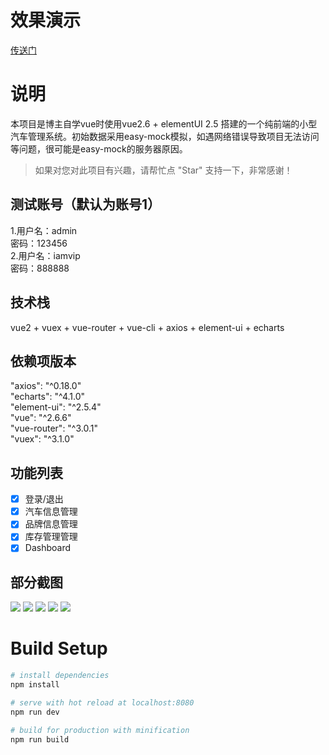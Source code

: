 # 效果演示

[传送门](https://arlisol.github.io/amKnow)

# 说明

本项目是博主自学vue时使用vue2.6 + elementUI 2.5 搭建的一个纯前端的小型汽车管理系统。初始数据采用easy-mock模拟，如遇网络错误导致项目无法访问等问题，很可能是easy-mock的服务器原因。
>如果对您对此项目有兴趣，请帮忙点 "Star" 支持一下，非常感谢！

## 测试账号（默认为账号1）
1.用户名：admin  
  密码：123456  
2.用户名：iamvip  
  密码：888888  

## 技术栈

vue2 + vuex + vue-router + vue-cli + axios + element-ui + echarts

## 依赖项版本

"axios": "^0.18.0"  
"echarts": "^4.1.0"  
"element-ui": "^2.5.4"  
"vue": "^2.6.6"  
"vue-router": "^3.0.1"  
"vuex": "^3.1.0"

## 功能列表

- [x] 登录/退出
- [x] 汽车信息管理
- [x] 品牌信息管理
- [x] 库存管理管理
- [x] Dashboard

## 部分截图

![](https://img-blog.csdnimg.cn/20190223152658466.png?x-oss-process=image/watermark,type_ZmFuZ3poZW5naGVpdGk,shadow_10,text_aHR0cHM6Ly9ibG9nLmNzZG4ubmV0L0RnX1ppbmc=,size_16,color_FFFFFF,t_70)
![](https://img-blog.csdnimg.cn/20190223152759117.png?x-oss-process=image/watermark,type_ZmFuZ3poZW5naGVpdGk,shadow_10,text_aHR0cHM6Ly9ibG9nLmNzZG4ubmV0L0RnX1ppbmc=,size_16,color_FFFFFF,t_70)
![](https://img-blog.csdnimg.cn/20190223153559729.png?x-oss-process=image/watermark,type_ZmFuZ3poZW5naGVpdGk,shadow_10,text_aHR0cHM6Ly9ibG9nLmNzZG4ubmV0L0RnX1ppbmc=,size_16,color_FFFFFF,t_70)
![](https://img-blog.csdnimg.cn/20190223153632678.png?x-oss-process=image/watermark,type_ZmFuZ3poZW5naGVpdGk,shadow_10,text_aHR0cHM6Ly9ibG9nLmNzZG4ubmV0L0RnX1ppbmc=,size_16,color_FFFFFF,t_70)
![](https://img-blog.csdnimg.cn/20190223153710143.png?x-oss-process=image/watermark,type_ZmFuZ3poZW5naGVpdGk,shadow_10,text_aHR0cHM6Ly9ibG9nLmNzZG4ubmV0L0RnX1ppbmc=,size_16,color_FFFFFF,t_70)

# Build Setup

``` bash
# install dependencies
npm install

# serve with hot reload at localhost:8080
npm run dev

# build for production with minification
npm run build

```

